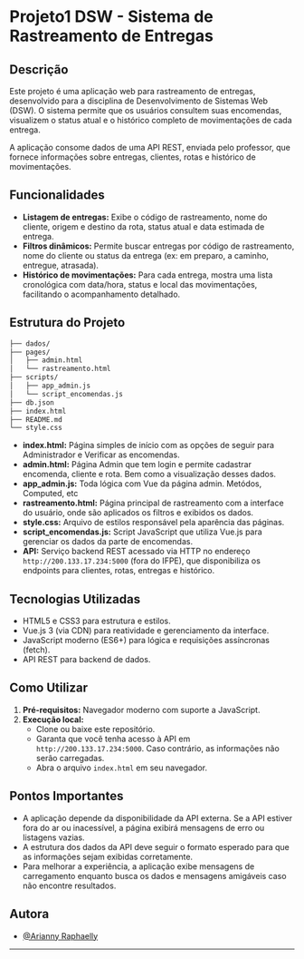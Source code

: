 # Projeto1 DSW - Sistema de Rastreamento de Entregas

## Descrição
Este projeto é uma aplicação web para rastreamento de entregas, desenvolvido para a disciplina de Desenvolvimento de Sistemas Web (DSW). O sistema permite que os usuários consultem suas encomendas, visualizem o status atual e o histórico completo de movimentações de cada entrega.

A aplicação consome dados de uma API REST, enviada pelo professor, que fornece informações sobre entregas, clientes, rotas e histórico de movimentações.

## Funcionalidades
- **Listagem de entregas:** Exibe o código de rastreamento, nome do cliente, origem e destino da rota, status atual e data estimada de entrega.
- **Filtros dinâmicos:** Permite buscar entregas por código de rastreamento, nome do cliente ou status da entrega (ex: em preparo, a caminho, entregue, atrasada).
- **Histórico de movimentações:** Para cada entrega, mostra uma lista cronológica com data/hora, status e local das movimentações, facilitando o acompanhamento detalhado.

## Estrutura do Projeto

```bash
├── dados/
├── pages/
│   ├── admin.html
│   └── rastreamento.html
├── scripts/
│   ├── app_admin.js
│   └── script_encomendas.js
├── db.json
├── index.html
├── README.md
└── style.css
```
- **index.html:** Página simples de início com as opções de seguir para Administrador e Verificar as encomendas.
- **admin.html:** Página Admin que tem login e permite cadastrar encomenda, cliente e rota. Bem como a visualização desses dados.
- **app_admin.js:** Toda lógica com Vue da página admin. Metódos, Computed, etc
- **rastreamento.html:** Página principal de rastreamento com a interface do usuário, onde são aplicados os filtros e exibidos os dados.
- **style.css:** Arquivo de estilos responsável pela aparência das páginas.
- **script_encomendas.js:** Script JavaScript que utiliza Vue.js para gerenciar os dados da parte de encomendas.
- **API:** Serviço backend REST acessado via HTTP no endereço `http://200.133.17.234:5000` (fora do IFPE), que disponibiliza os endpoints para clientes, rotas, entregas e histórico.

## Tecnologias Utilizadas
- HTML5 e CSS3 para estrutura e estilos.
- Vue.js 3 (via CDN) para reatividade e gerenciamento da interface.
- JavaScript moderno (ES6+) para lógica e requisições assíncronas (fetch).
- API REST para backend de dados.

## Como Utilizar
1. **Pré-requisitos:** Navegador moderno com suporte a JavaScript.
2. **Execução local:**
   - Clone ou baixe este repositório.
   - Garanta que você tenha acesso à API em `http://200.133.17.234:5000`. Caso contrário, as informações não serão carregadas.
   - Abra o arquivo `index.html` em seu navegador.

## Pontos Importantes
- A aplicação depende da disponibilidade da API externa. Se a API estiver fora do ar ou inacessível, a página exibirá mensagens de erro ou listagens vazias.
- A estrutura dos dados da API deve seguir o formato esperado para que as informações sejam exibidas corretamente.
- Para melhorar a experiência, a aplicação exibe mensagens de carregamento enquanto busca os dados e mensagens amigáveis caso não encontre resultados.

## Autora
- [@Arianny Raphaelly](https://github.com/raphaellyzzz)

---
